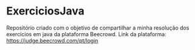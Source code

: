# ExerciciosJava
Repositório criado com o objetivo de compartilhar a minha resolução dos exercícios em java da plataforma Beecrowd. Link da plataforma: https://judge.beecrowd.com/pt/login
